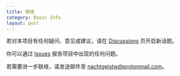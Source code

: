 ```yaml
---
title: 联络
category: Basic Info
layout: post
---
```


若对本项目有任何疑问、意见或建议，请在 [Discussions](https://github.com/CeVIO-User-Guide-Unofficial/CeVIO-AI/discussions) 页开启新话题。

你可以通过 [Issues](https://github.com/CeVIO-User-Guide-Unofficial/CeVIO-AI/issues/new) 报告项目中出现的任何问题。

若需要进一步联络，请发送邮件至 [nachtgeistw@protonmail.com](mailto:nachtgeistw@protonmail.com)。
